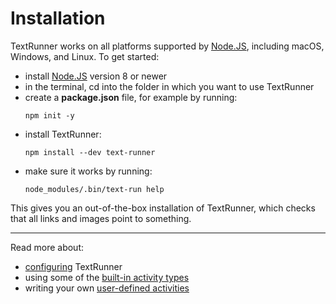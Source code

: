 # Installation

TextRunner works on all platforms supported by [Node.JS](https://nodejs.org),
including macOS, Windows, and Linux.
To get started:

- install [Node.JS](https://nodejs.org) version 8 or newer
- in the terminal,
  <a textrun="cd-into-empty-tmp-folder"> cd into the folder in which you want to use TextRunner
  </a>
- create a **package.json** file, for example by running: <a textrun="run-consoleCommand">
  ```
  npm init -y
  ```
  </a>
- install TextRunner: <a textrun="run-console-command">
  ```
  npm install --dev text-runner
  ```
  </a>
- make sure it works by running: <a textrun="run-console-command">
  ```
  node_modules/.bin/text-run help
  ```
  </a>

This gives you an out-of-the-box installation of TextRunner,
which checks that all links and images point to something.
<a textrun="cd-back">
</a>

<hr>

Read more about:

- [configuring](configuration.md) TextRunner
- using some of the [built-in activity types](built-in-activity-types)
- writing your own [user-defined activities](user-defined-activities.md)
